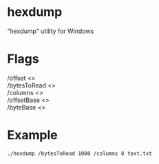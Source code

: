 # hexdump
"hexdump" utility for Windows

# Flags
/offset <><br>
/bytesToRead <><br>
/columns <><br>
/offsetBase <><br>
/byteBase <><br>

# Example
```shell
./hexdump /bytesToRead 1000 /columns 8 text.txt
```
